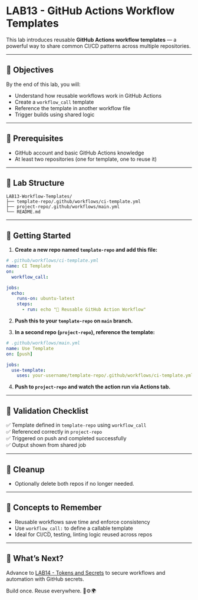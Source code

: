 # LAB13 - GitHub Actions Workflow Templates

This lab introduces reusable **GitHub Actions workflow templates** — a powerful way to share common CI/CD patterns across multiple repositories.

---

## 🎯 Objectives

By the end of this lab, you will:
- Understand how reusable workflows work in GitHub Actions
- Create a `workflow_call` template
- Reference the template in another workflow file
- Trigger builds using shared logic

---

## 🧰 Prerequisites

- GitHub account and basic GitHub Actions knowledge
- At least two repositories (one for template, one to reuse it)

---

## 📁 Lab Structure

```
LAB13-Workflow-Templates/
├── template-repo/.github/workflows/ci-template.yml
├── project-repo/.github/workflows/main.yml
└── README.md
```

---

## 🚀 Getting Started

1. **Create a new repo named `template-repo` and add this file:**
```yaml
# .github/workflows/ci-template.yml
name: CI Template
on:
  workflow_call:

jobs:
  echo:
    runs-on: ubuntu-latest
    steps:
      - run: echo "👋 Reusable GitHub Action Workflow"
```

2. **Push this to your `template-repo` on `main` branch.**

3. **In a second repo (`project-repo`), reference the template:**
```yaml
# .github/workflows/main.yml
name: Use Template
on: [push]

jobs:
  use-template:
    uses: your-username/template-repo/.github/workflows/ci-template.yml@main
```

4. **Push to `project-repo` and watch the action run via Actions tab.**

---

## 🧪 Validation Checklist

✅ Template defined in `template-repo` using `workflow_call`  
✅ Referenced correctly in `project-repo`  
✅ Triggered on push and completed successfully  
✅ Output shown from shared job

---

## 🧹 Cleanup
- Optionally delete both repos if no longer needed.

---

## 🧠 Concepts to Remember
- Reusable workflows save time and enforce consistency
- Use `workflow_call:` to define a callable template
- Ideal for CI/CD, testing, linting logic reused across repos

---

## 💬 What’s Next?
Advance to [LAB14 - Tokens and Secrets](../LAB14-Tokens-And-Secrets/) to secure workflows and automation with GitHub secrets.

Build once. Reuse everywhere. 🧩⚙️🌍